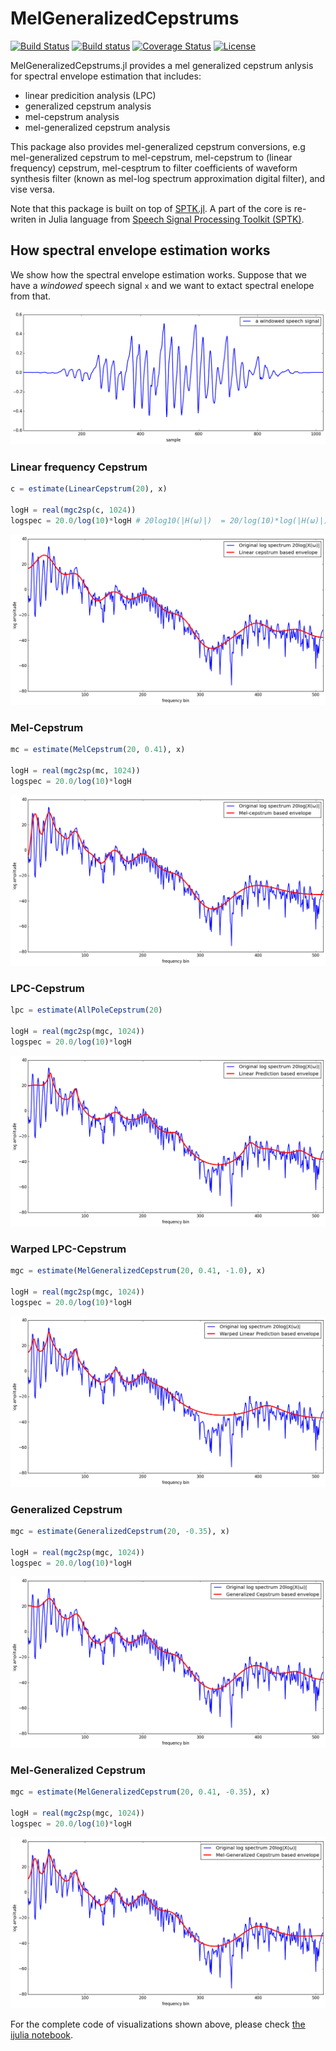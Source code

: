 # MelGeneralizedCepstrums

[![Build Status](https://travis-ci.org/r9y9/MelGeneralizedCepstrums.jl.svg?branch=master)](https://travis-ci.org/r9y9/MelGeneralizedCepstrums.jl)
[![Build status](https://ci.appveyor.com/api/projects/status/gr17ty0m7fagqsh5/branch/master?svg=true)](https://ci.appveyor.com/project/r9y9/melgeneralizedcepstrums-jl/branch/master)
[![Coverage Status](https://coveralls.io/repos/r9y9/MelGeneralizedCepstrums.jl/badge.svg?branch=master)](https://coveralls.io/r/r9y9/MelGeneralizedCepstrums.jl?branch=master)
[![License](http://img.shields.io/badge/license-MIT-brightgreen.svg?style=flat)](LICENSE.md)

MelGeneralizedCepstrums.jl provides a mel generalized cepstrum anlysis for spectral envelope estimation that includes:

- linear predicition analysis (LPC)
- generalized cepstrum analysis
- mel-cepstrum analysis
- mel-generalized cepstrum analysis

This package also provides mel-generalized cepstrum conversions, e.g mel-generalized cepstrum to mel-cepstrum, mel-cepstrum to (linear frequency) cepstrum, mel-cesptrum to filter coefficients of waveform synthesis filter (known as mel-log spectrum approximation digital filter), and vise versa. 

Note that this package is built on top of [SPTK.jl](https://github.com/r9y9/SPTK.jl). A part of the core is re-writen in Julia language from [Speech Signal Processing Toolkit (SPTK)](http://sp-tk.sourceforge.net/).


## How spectral envelope estimation works

We show how the spectral envelope estimation works. Suppose that we have a *windowed* speech signal `x` and we want to extact spectral enelope from that.

![](examples/windowed.png)

### Linear frequency Cepstrum

```julia
c = estimate(LinearCepstrum(20), x)

logH = real(mgc2sp(c, 1024))
logspec = 20.0/log(10)*logH # 20log10(|H(ω)|)  = 20/log(10)*log(|H(ω)|)
```

![](examples/c.png)

### Mel-Cepstrum

```julia
mc = estimate(MelCepstrum(20, 0.41), x)

logH = real(mgc2sp(mc, 1024))
logspec = 20.0/log(10)*logH
```

![](examples/mcep.png)

### LPC-Cepstrum

```julia
lpc = estimate(AllPoleCepstrum(20)

logH = real(mgc2sp(mgc, 1024))
logspec = 20.0/log(10)*logH
```

![](examples/lpc.png)

### Warped LPC-Cepstrum

```julia
mgc = estimate(MelGeneralizedCepstrum(20, 0.41, -1.0), x)

logH = real(mgc2sp(mgc, 1024))
logspec = 20.0/log(10)*logH
```

![](examples/wlpc.png)

### Generalized Cepstrum

```julia
mgc = estimate(GeneralizedCepstrum(20, -0.35), x)

logH = real(mgc2sp(mgc, 1024))
logspec = 20.0/log(10)*logH
```

![](examples/gcep.png)

### Mel-Generalized Cepstrum

```julia
mgc = estimate(MelGeneralizedCepstrum(20, 0.41, -0.35), x)

logH = real(mgc2sp(mgc, 1024))
logspec = 20.0/log(10)*logH
```

![](examples/mgcep.png)

For the complete code of visualizations shown above, please check [the ijulia notebook](http://nbviewer.ipython.org/github/r9y9/MelGeneralizedCepstrums.jl/blob/master/examples/MelGeneralizedCepstrumsBasedEnvelope.ipynb).

